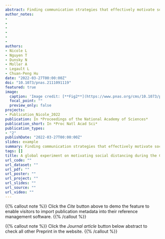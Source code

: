 ```yaml
---
abstract: Finding communication strategies that effectively motivate social distancing continues to be a global public health priority during the COVID-19 pandemic.This cross-country, preregistered experiment (n = 25,718 from 89 countries) tested hypotheses concerning generalizable positive and negative outcomes of social distancing messages that promoted personal agency and reflective choices (i.e., an autonomy-supportive message) or were restrictive and shaming (i.e., a controlling message) compared with no message at all. Results partially supported experimental hypotheses in that the controlling message increased controlled motivation (a poorly internalized form of motivation relying on shame, guilt, and fear of social consequences) relative to no message. On the other hand, the autonomy-supportive message lowered feelings of defiance compared with the controlling message, but the controlling message did not differ from receiving no message at all. Unexpectedly, messages did not influence autonomous motivation (a highly internalized form of motivation relying on one’s core values) or behavioral intentions. Results supported hypothesized associations between people’s existing autonomous and controlled motivations and self-reported behavioral intentions to engage in social distancing. Controlled motivation was associated with more defiance and less long-term behavioral intention to engage in social distancing, whereas autonomous motivation was associated with less defiance and more short- and long-term intentions to social distance. Overall, this work highlights the potential harm of using shaming and pressuring language in public health communication, with implications for the current and future global health challenges.
author_notes:
- 
- 
- 
- 
- 
- 
authors:
- Nicole L
- Nguyen T
- Dunsky N
- Moller A
- Legault L
- Chuan-Peng Hu
date: "2022-03-27T00:00:00Z"
doi: "10.1073/pnas.2111091119"
featured: true
image:
  caption: 'Image credit: [**Fig2**](https://www.pnas.org/cms/10.1073/pnas.2111091119/asset/3c23bc24-46d2-4378-87c1-03e645149976/assets/images/large/pnas.2111091119fig02.jpg)'
  focal_point: ""
  preview_only: false
projects:
- Publication_Nicole_2022
publication: In *Proceedings of the National Academy of Sciences*
publication_short: In *Proc Natl Acad Sci*
publication_types: 
- "2"
publishDate: "2022-03-27T00:00:00Z"
slides: example
summary: Finding communication strategies that effectively motivate social distancing continues to be a global public health priority during the COVID-19 pandemic.
tags: []
title: A global experiment on motivating social distancing during the COVID-19 pandemic
url_code: ""
url_dataset: ""
url_pdf: ""
url_poster: ""
url_project: ""
url_slides: ""
url_source: ""
url_video: ""
---
```


{{% callout note %}}
Click the _Cite_ button above to demo the feature to enable visitors to import publication metadata into their reference management software.
{{% /callout %}}

{{% callout note %}}
Click the _Journal article_ button below abstract to check all other Preprint in the website.
{{% /callout %}}
